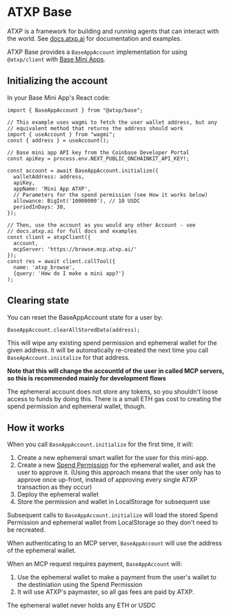 # ATXP Base

ATXP is a framework for building and running agents that can interact with the world. See [docs.atxp.ai](https://docs.atxp.ai) for documentation and examples.

ATXP Base provides a `BaseAppAccount` implementation for using `@atxp/client` with [Base Mini Apps](https://www.base.org/build/mini-apps).

## Initializing the account
In your Base Mini App's React code:
```
import { BaseAppAccount } from "@atxp/base";

// This example uses wagmi to fetch the user wallet address, but any 
// equivalent method that returns the address should work
import { useAccount } from "wagmi"; 
const { address } = useAccount();

// Base mini app API key from the Coinbase Developer Portal
const apiKey = process.env.NEXT_PUBLIC_ONCHAINKIT_API_KEY!;

const account = await BaseAppAccount.initialize({
  walletAddress: address,
  apiKey,
  appName: 'Mini App ATXP',
  // Parameters for the spend permission (see How it works below)
  allowance: BigInt('10000000'), // 10 USDC
  periodInDays: 30,
});

// Then, use the account as you would any other Account - see
// docs.atxp.ai for full docs and examples
const client = atxpClient({
  account,
  mcpServer: 'https://browse.mcp.atxp.ai/'
});
const res = await client.callTool({
  name: 'atxp_browse', 
  {query: 'How do I make a mini app?'}
);
```


## Clearing state
You can reset the BaseAppAccount state for a user by:
```
BaseAppAccount.clearAllStoredData(address);
```

This will wipe any existing spend permission and ephemeral wallet for the given address. It will be automatically re-created the next time you call `BaseApAccount.iniitalize` for that address.

**Note that this will change the accountId of the user in called MCP servers, so this is recommended mainly for development flows**

The ephemeral account does not store any tokens, so you shouldn't loose access to funds by doing this. There is a small ETH gas cost to creating the spend permission and ephemeral wallet, though. 


## How it works
When you call `BaseAppAccount.initialize` for the first time, it will:
1. Create a new ephemeral smart wallet for the user for this mini-app.
2. Create a new [Spend Permission](https://docs.base.org/base-account/improve-ux/spend-permissions) for the ephemeral wallet, and ask the user to approve it. (Using this approach means that the user only has to approve once up-front, instead of approving every single ATXP transaction as they occur)
3. Deploy the ephemeral wallet
4. Store the permission and wallet in LocalStorage for subsequent use

Subsequent calls to `BaseAppAccount.initialize` will load the stored Spend Permission and ephemeral wallet from LocalStorage so they don't need to be recreated.

When authenticating to an MCP server, `BaseAppAccount` will use the address of the ephemeral wallet.

When an MCP request requires payment, `BaseAppAccount` will:
1. Use the ephemeral wallet to make a payment from the user's wallet to the destiniation using the Spend Permission
2. It will use ATXP's paymaster, so all gas fees are paid by ATXP.

The ephemeral wallet never holds any ETH or USDC

